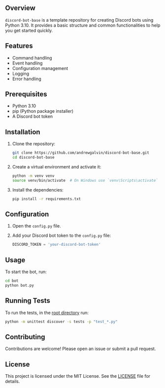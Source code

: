 ## Overview

`discord-bot-base` is a template repository for creating Discord bots using Python 3.10. It provides a basic structure and common functionalities to help you get started quickly.

## Features

- Command handling
- Event handling
- Configuration management
- Logging
- Error handling

## Prerequisites

- Python 3.10
- pip (Python package installer)
- A Discord bot token

## Installation

1. Clone the repository:

   ```sh
   git clone https://github.com/andrewgalvin/discord-bot-base.git
   cd discord-bot-base
   ```

2. Create a virtual environment and activate it:

   ```sh
   python -m venv venv
   source venv/bin/activate  # On Windows use `venv\Scripts\activate`
   ```

3. Install the dependencies:
   ```sh
   pip install -r requirements.txt
   ```

## Configuration

1. Open the `config.py` file.

2. Add your Discord bot token to the `config.py` file:
   ```python
   DISCORD_TOKEN = 'your-discord-bot-token'
   ```

## Usage

To start the bot, run:

```sh
cd bot
python bot.py
```

## Running Tests

To run the tests, in the [root directory](.) run:

```sh
python -m unittest discover -s tests -p "test_*.py"
```

## Contributing

Contributions are welcome! Please open an issue or submit a pull request.

## License

This project is licensed under the MIT License. See the [LICENSE](LICENSE) file for details.
